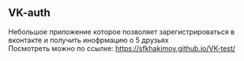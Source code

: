 ## VK-auth

Небольшое приложение которое позволяет зарегистрироваться в вконтакте и получить инофрмацию о 5 друзьях  
Посмотреть можно по ссылке: https://sfkhakimov.github.io/VK-test/
